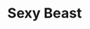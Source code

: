 ---
title: "Sexy Beast"

year: 2000

director: "Jonathan Glazer"

summary: "Being a british gangster is about blowing safes, not planning planning planning on eveything"

comment: "The title is perhaps oddly chosen, but the dialog is on point. Actually Ben Kingsley is also very much on point, which is a nice surprise"

video: "https://media.giphy.com/media/v1.Y2lkPTc5MGI3NjExczVnNHczcnN2ZzN3dTFxM3lqNXVxa3JnMWI4ZXl4cjFnYThweDV4cCZlcD12MV9pbnRlcm5hbF9naWZfYnlfaWQmY3Q9Zw/3oEjHJ01mnwGfQLgT6/giphy.mp4"

image: "https://media.giphy.com/media/3oEjHJ01mnwGfQLgT6/giphy.gif"

imdb: "https://www.imdb.com/title/tt0203119/"

quotes:
  - "No, your'e going to have to turn this opportunity yes!"
---
